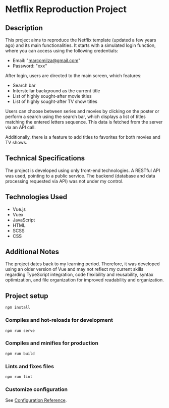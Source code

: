 # Netflix Reproduction Project

## Description
This project aims to reproduce the Netflix template (updated a few years ago) and its main functionalities. It starts with a simulated login function, where you can access using the following credentials:

- Email: "marcomilza@gmail.com"
- Password: "xxx"

After login, users are directed to the main screen, which features:
- Search bar
- Interstellar background as the current title
- List of highly sought-after movie titles
- List of highly sought-after TV show titles

Users can choose between series and movies by clicking on the poster or perform a search using the search bar, which displays a list of titles matching the entered letters sequence. This data is fetched from the server via an API call.

Additionally, there is a feature to add titles to favorites for both movies and TV shows.

## Technical Specifications
The project is developed using only front-end technologies. A RESTful API was used, pointing to a public service. The backend (database and data processing requested via API) was not under my control.

## Technologies Used
- Vue.js
- Vuex
- JavaScript
- HTML
- SCSS
- CSS

## Additional Notes
The project dates back to my learning period. Therefore, it was developed using an older version of Vue and may not reflect my current skills regarding TypeScript integration, code flexibility and reusability, syntax optimization, and file organization for improved readability and organization.


## Project setup
```
npm install
```

### Compiles and hot-reloads for development
```
npm run serve
```

### Compiles and minifies for production
```
npm run build
```

### Lints and fixes files
```
npm run lint
```

### Customize configuration
See [Configuration Reference](https://cli.vuejs.org/config/).

